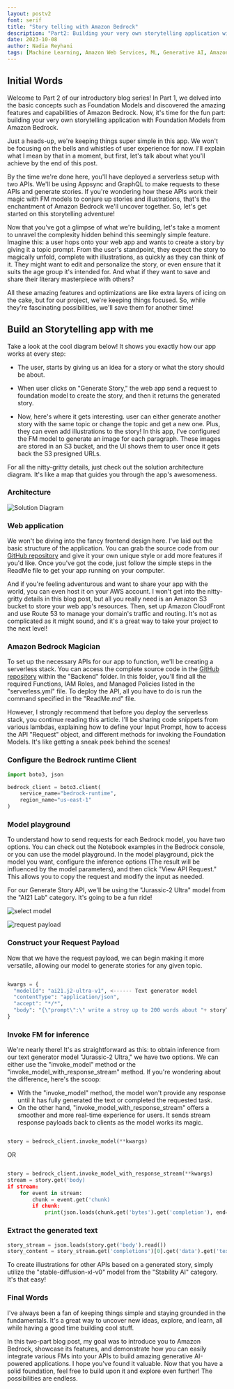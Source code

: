 ```yaml
---
layout: postv2
font: serif
title: "Story telling with Amazon Bedrock"
description: "Part2: Building your very own storytelling application with Foundation Models from Amazon Bedrock"
date: 2023-10-08
author: Nadia Reyhani
tags: [Machine Learning, Amazon Web Services, ML, Generative AI, Amazon Bedrock, AWS]
---
```


## Initial Words

Welcome to Part 2 of our introductory blog series! In Part 1, we delved into the basic concepts such as Foundation Models and discovered the amazing features and capabilities of Amazon Bedrock. Now, it's time for the fun part: building your very own storytelling application with Foundation Models from Amazon Bedrock.

Just a heads-up, we're keeping things super simple in this app. We won't be focusing on the bells and whistles of user experience for now. I'll explain what I mean by that in a moment, but first, let's talk about what you'll achieve by the end of this post.

By the time we're done here, you'll have deployed a serverless setup with two APIs. We'll be using Appsync and GraphQL to make requests to these APIs and generate stories. If you're wondering how these APIs work their magic with FM models to conjure up stories and illustrations, that's the enchantment of Amazon Bedrock we'll uncover together. So, let's get started on this storytelling adventure! 

Now that you've got a glimpse of what we're building, let's take a moment to unravel the complexity hidden behind this seemingly simple feature. Imagine this: a user hops onto your web app and wants to create a story by giving it a topic prompt. From the user's standpoint, they expect the story to magically unfold, complete with illustrations, as quickly as they can think of it. They might want to edit and personalize the story, or even ensure that it suits the age group it's intended for. And what if they want to save and share their literary masterpiece with others?

All these amazing features and optimizations are like extra layers of icing on the cake, but for our project, we're keeping things focused. So, while they're fascinating possibilities, we'll save them for another time!

## Build an Storytelling app with me 

Take a look at the cool diagram below! It shows you exactly how our app works at every step:

- The user, starts by giving us an idea for a story or what the story should be about.

- When user clicks on "Generate Story," the web app send a request to foundation model to create the story, and then it returns the generated story.

- Now, here's where it gets interesting. user can either generate another story with the same topic or change the topic and get a new one. Plus, they can even add illustrations to the story! In this app, I've configured the FM model to generate an image for each paragraph. These images are stored in an S3 bucket, and the UI shows them to user once it gets back the S3 presigned URLs.

For all the nitty-gritty details, just check out the solution architecture diagram. It's like a map that guides you through the app's awesomeness.


### Architecture

![Solution Diagram](/img/bedrock/solution_diagram.png)

### Web application

We won't be diving into the fancy frontend design here. I've laid out the basic structure of the application. You can grab the source code from our [GitHub repository](#) and give it your own unique style or add more features if you'd like. Once you've got the code, just follow the simple steps in the ReadMe file to get your app running on your computer.

And if you're feeling adventurous and want to share your app with the world, you can even host it on your AWS account. I won't get into the nitty-gritty details in this blog post, but all you really need is an Amazon S3 bucket to store your web app's resources. Then, set up Amazon CloudFront and use Route 53 to manage your domain's traffic and routing. It's not as complicated as it might sound, and it's a great way to take your project to the next level!


### Amazon Bedrock Magician

To set up the necessary APIs for our app to function, we'll be creating a serverless stack. You can access the complete source code in the [GitHub repository]() within the "Backend" folder. In this folder, you'll find all the required Functions, IAM Roles, and Managed Policies listed in the "serverless.yml" file. To deploy the API, all you have to do is run the command specified in the "ReadMe.md" file.

However, I strongly recommend that before you deploy the serverless stack, you continue reading this article. I'll be sharing code snippets from various lambdas, explaining how to define your Input Prompt, how to access the API "Request" object, and different methods for invoking the Foundation Models. It's like getting a sneak peek behind the scenes!   

### Configure the Bedrock runtime Client

```py
import boto3, json

bedrock_client = boto3.client(
    service_name="bedrock-runtime",
    region_name="us-east-1"
)
```
### Model playground

To understand how to send requests for each Bedrock model, you have two options. You can check out the Notebook examples in the Bedrock console, or you can use the model playground. In the model playground, pick the model you want, configure the inference options (The result will be influenced by the model parameters), and then click "View API Request." This allows you to copy the request and modify the input as needed.

For our Generate Story API, we'll be using the "Jurassic-2 Ultra" model from the "AI21 Lab" category. It's going to be a fun ride! 

![select model](/img/bedrock/select_model.png)

![request payload](/img/bedrock/get_keywords.png)

### Construct your Request Payload

Now that we have the request payload, we can begin making it more versatile, allowing our model to generate stories for any given topic.

```py

kwargs = {
  "modelId": "ai21.j2-ultra-v1", <------ Text generator model
  "contentType": "application/json",
  "accept": "*/*",
  "body": "{\"prompt\":\" write a stroy up to 200 words about "+ storyTopic + "\",\"maxTokens\":300,\"temperature\":0.7,\"topP\":1,\"stopSequences\":[],\"countPenalty\":{\"scale\":0},\"presencePenalty\":{\"scale\":0},\"frequencyPenalty\":{\"scale\":0}}"  <-------- Body Object contains the Model Parameters & Input prompt
}

```
### Invoke FM for inference

We're nearly there! It's as straightforward as this: to obtain inference from our text generator model "Jurassic-2 Ultra," we have two options. We can either use the "invoke_model" method or the "invoke_model_with_response_stream" method. If you're wondering about the difference, here's the scoop:

- With the "invoke_model" method, the model won't provide any response until it has fully generated the text or completed the requested task.
- On the other hand, "invoke_model_with_response_stream" offers a smoother and more real-time experience for users. It sends stream response payloads back to clients as the model works its magic.



```py

story = bedrock_client.invoke_model(**kwargs)

```
OR 

```py

story = bedrock_client.invoke_model_with_response_stream(**kwargs)
stream = story.get('body)
if stream:
    for event in stream:
        chunk = event.get('chunk)
        if chunk:
            print(json.loads(chunk.get('bytes').get('completion'), end=""))

```

### Extract the generated text

```py
story_stream = json.loads(story.get('body').read())
story_content = story_stream.get('completions')[0].get('data').get('text')

```

To create illustrations for other APIs based on a generated story, simply utilize the "stable-diffusion-xl-v0" model from the "Stability AI" category. It's that easy!


### Final Words

I've always been a fan of keeping things simple and staying grounded in the fundamentals. It's a great way to uncover new ideas, explore, and learn, all while having a good time building cool stuff.

In this two-part blog post, my goal was to introduce you to Amazon Bedrock, showcase its features, and demonstrate how you can easily integrate various FMs into your APIs to build amazing generative AI-powered applications. I hope you've found it valuable. Now that you have a solid foundation, feel free to build upon it and explore even further! The possibilities are endless.  